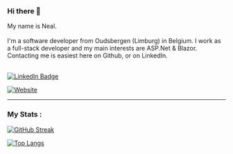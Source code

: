 ### Hi there 👋

My name is Neal. 
<br/>
<br/>
I'm a software developer from Oudsbergen (Limburg) in Belgium.
I work as a full-stack developer and my main interests are ASP.Net & Blazor.
Contacting me is easiest here on Github, or on LinkedIn.

<br/>

<div id="badges">
  <a href="https://www.linkedin.com/in/nealrobben/">
    <img src="https://img.shields.io/badge/LinkedIn-blue?style=for-the-badge&logo=linkedin&logoColor=white" alt="LinkedIn Badge"/>
  </a>
</div>

[![Website](https://img.shields.io/website?label=nealrobben.be&style=for-the-badge&url=https%3A%2F%2Fnealrobben.be)](https://nealrobben.be)

---

### My Stats :

[![GitHub Streak](http://github-readme-streak-stats.herokuapp.com?user=nealrobben&date_format=j%20M%5B%20Y%5D)](https://git.io/streak-stats)

[![Top Langs](https://github-readme-stats.vercel.app/api/top-langs/?username=nealrobben&layout=compact)](https://github.com/anuraghazra/github-readme-stats)
